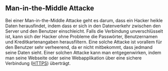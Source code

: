 ## Man-in-the-Middle Attacke
Bei einer Man-in-the-Middle Attacke geht es darum, dass ein Hacker heikle Daten herausfindet, indem dass er sich in den Datenverkehr zwischen den Server und den Benutzer einschleicht. Falls die Verbindung unverschlüsselt ist, kann sich der Hacker ohne Probleme die Passwörter, Benutzernamen und Kreditkartenangaben herausfiltern. Eine solche Attacke ist vorallem für den Benutzer sehr verheerend, da er nicht mitbekommt, dass jedmand seine Daten sieht. Einer solchen Attacke kann man entgegenwirken, indem man seine Webseite oder seine Webapplikation über eine sichere Verbindung ([HTTPS](/de/wiki/divers/ssl)) überträgt.
